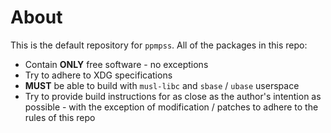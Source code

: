 # About
This is the default repository for `ppmpss`. All of the packages in this repo:

* Contain **ONLY** free software - no exceptions
* Try to adhere to XDG specifications
* **MUST** be able to build with `musl-libc` and `sbase` / `ubase` userspace
* Try to provide build instructions for as close as the author's intention as
possible - with the exception of modification / patches to adhere to the rules
of this repo
